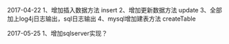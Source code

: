2017-04-22
1、增加插入数据方法 insert
2、增加更新数据方法 update
3、全部加上log4j日志输出，sql日志输出
4、mysql增加建表方法 createTable

2017-05-25
1、增加sqlserver实现？